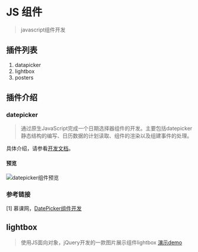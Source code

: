 # JS 组件
> javascript组件开发
## 插件列表

1. datapicker
2. lightbox
3. posters

## 插件介绍

### datepicker

> 通过原生JavaScript完成一个日期选择器组件的开发。主要包括datepicker静态结构的编写、日历数据的计划读取、组件的渲染以及组建事件的处理。

具体介绍，请参看[开发文档](https://lusg02.github.io/components/datepicker/README.md)。

#### 预览

![datepicker组件预览](https://lusg02.github.io/components/datepicker/preview/datepicker.gif)

### 参考链接
[1] 慕课网，[DatePicker组件开发](http://www.imooc.com/learn/820)
## lightbox
> 使用JS面向对象，jQuery开发的一款图片展示组件lightbox
> [演示demo](https://lusg02.github.io/components/lightbox/lightbox.html)
